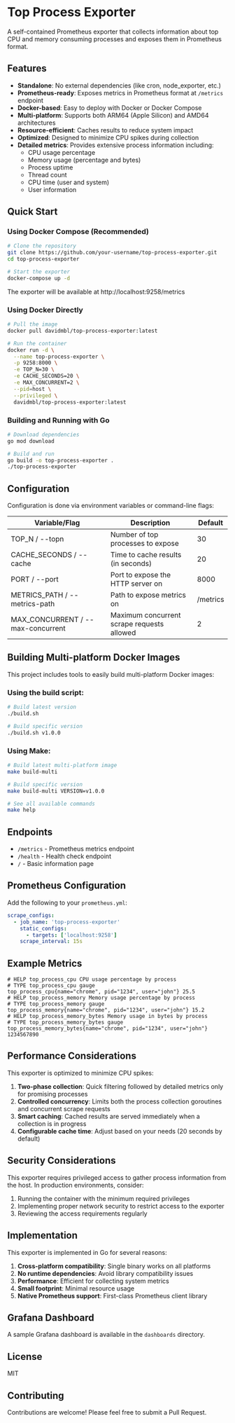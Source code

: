 # Top Process Exporter

A self-contained Prometheus exporter that collects information about top CPU and memory consuming processes and exposes them in Prometheus format.

## Features

- **Standalone**: No external dependencies (like cron, node_exporter, etc.)
- **Prometheus-ready**: Exposes metrics in Prometheus format at `/metrics` endpoint
- **Docker-based**: Easy to deploy with Docker or Docker Compose
- **Multi-platform**: Supports both ARM64 (Apple Silicon) and AMD64 architectures
- **Resource-efficient**: Caches results to reduce system impact
- **Optimized**: Designed to minimize CPU spikes during collection
- **Detailed metrics**: Provides extensive process information including:
  - CPU usage percentage
  - Memory usage (percentage and bytes)
  - Process uptime
  - Thread count
  - CPU time (user and system)
  - User information

## Quick Start

### Using Docker Compose (Recommended)

```bash
# Clone the repository
git clone https://github.com/your-username/top-process-exporter.git
cd top-process-exporter

# Start the exporter
docker-compose up -d
```

The exporter will be available at http://localhost:9258/metrics

### Using Docker Directly

```bash
# Pull the image
docker pull davidmbl/top-process-exporter:latest

# Run the container
docker run -d \
  --name top-process-exporter \
  -p 9258:8000 \
  -e TOP_N=30 \
  -e CACHE_SECONDS=20 \
  -e MAX_CONCURRENT=2 \
  --pid=host \
  --privileged \
  davidmbl/top-process-exporter:latest
```

### Building and Running with Go

```bash
# Download dependencies
go mod download

# Build and run
go build -o top-process-exporter .
./top-process-exporter
```

## Configuration

Configuration is done via environment variables or command-line flags:

| Variable/Flag | Description | Default |
|---------------|-------------|---------|
| TOP_N / --topn | Number of top processes to expose | 30 |
| CACHE_SECONDS / --cache | Time to cache results (in seconds) | 20 |
| PORT / --port | Port to expose the HTTP server on | 8000 |
| METRICS_PATH / --metrics-path | Path to expose metrics on | /metrics |
| MAX_CONCURRENT / --max-concurrent | Maximum concurrent scrape requests allowed | 2 |

## Building Multi-platform Docker Images

This project includes tools to easily build multi-platform Docker images:

### Using the build script:

```bash
# Build latest version
./build.sh

# Build specific version
./build.sh v1.0.0
```

### Using Make:

```bash
# Build latest multi-platform image
make build-multi

# Build specific version
make build-multi VERSION=v1.0.0

# See all available commands
make help
```

## Endpoints

- `/metrics` - Prometheus metrics endpoint
- `/health` - Health check endpoint
- `/` - Basic information page

## Prometheus Configuration

Add the following to your `prometheus.yml`:

```yaml
scrape_configs:
  - job_name: 'top-process-exporter'
    static_configs:
      - targets: ['localhost:9258']
    scrape_interval: 15s
```

## Example Metrics

```
# HELP top_process_cpu CPU usage percentage by process
# TYPE top_process_cpu gauge
top_process_cpu{name="chrome", pid="1234", user="john"} 25.5
# HELP top_process_memory Memory usage percentage by process
# TYPE top_process_memory gauge
top_process_memory{name="chrome", pid="1234", user="john"} 15.2
# HELP top_process_memory_bytes Memory usage in bytes by process
# TYPE top_process_memory_bytes gauge
top_process_memory_bytes{name="chrome", pid="1234", user="john"} 1234567890
```

## Performance Considerations

This exporter is optimized to minimize CPU spikes:

1. **Two-phase collection**: Quick filtering followed by detailed metrics only for promising processes
2. **Controlled concurrency**: Limits both the process collection goroutines and concurrent scrape requests
3. **Smart caching**: Cached results are served immediately when a collection is in progress
4. **Configurable cache time**: Adjust based on your needs (20 seconds by default)

## Security Considerations

This exporter requires privileged access to gather process information from the host. In production environments, consider:

1. Running the container with the minimum required privileges
2. Implementing proper network security to restrict access to the exporter
3. Reviewing the access requirements regularly

## Implementation

This exporter is implemented in Go for several reasons:

1. **Cross-platform compatibility**: Single binary works on all platforms
2. **No runtime dependencies**: Avoid library compatibility issues
3. **Performance**: Efficient for collecting system metrics
4. **Small footprint**: Minimal resource usage
5. **Native Prometheus support**: First-class Prometheus client library

## Grafana Dashboard

A sample Grafana dashboard is available in the `dashboards` directory.

## License

MIT

## Contributing

Contributions are welcome! Please feel free to submit a Pull Request. 